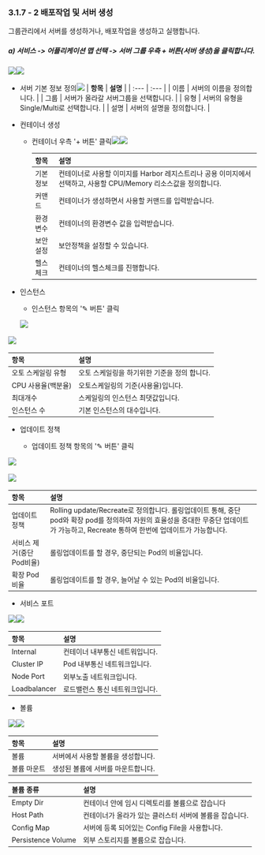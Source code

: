 ### 3.1.7 - 2 배포작업 및 서버 생성

그룹관리에서 서버를 생성하거나, 배포작업을 생성하고 실행합니다.

##### a\) 서비스 -&gt; 어플리케이션 맵 선택 -&gt; 서버 그룹 우측 + 버튼\(서버 생성\)을 클릭합니다.

![](/assets/서버생성.png)![](/assets/서버생성2.png)

* 서버 기본 정보 정의![](/assets/서버생성3.png)
  | **항목** | **설명** |
  | :--- | :--- |
  | 이름 | 서버의 이름을 정의합니다. |
  | 그룹 | 서버가 올라갈 서버그룹을 선택합니다. |
  | 유형 | 서버의 유형을 Single/Multi로 선택합니다. |
  | 설명 | 서버의 설명을 정의합니다. |
* 컨테이너 생성

  * 컨테이너 우측 '+ 버튼' 클릭![](/assets/서버생성4.png)![](/assets/서버생성5.png)

    | **항목** | **설명** |
    | :--- | :--- |
    | 기본 정보 | 컨테이너로 사용할 이미지를 Harbor 레지스트리나 공용 이미지에서 선택하고,  사용할 CPU/Memory 리소스값을 정의합니다. |
    | 커맨드 | 컨테이너가 생성하면서 사용할 커맨드를 입력받습니다. |
    | 환경 변수 | 컨테이너의 환경변수 값을 입력받습니다. |
    | 보안 설정 | 보안정책을 설정할 수 있습니다. |
    | 헬스 체크 | 컨테이너의 헬스체크를 진행합니다. |

* 인스턴스

  * 인스턴스 항목의 '✎ 버튼' 클릭

  ![](/assets/서버생성6.png)

![](/assets/서버생성7.png)

| **항목** | **설명** |
| :--- | :--- |
| 오토 스케일링 유형 | 오토 스케일링을 하기위한 기준을 정의 합니다. |
| CPU 사용율\(백분율\) | 오토스케일링의 기준\(사용율\)입니다. |
| 최대개수 | 스케일링의 인스턴스 최댓값입니다. |
| 인스턴스 수 | 기본 인스턴스의 대수입니다. |

* 업데이트 정책

  * 업데이트 정책 항목의 '✎ 버튼' 클릭

![](/assets/서버생성8.png)

![](/assets/서버생성9.png)

| **항목** | **설명** |
| :--- | :--- |
| 업데이트 정책 | Rolling update/Recreate로 정의합니다. 롤링업데이트 통해, 중단 pod와 확장 pod를 정의하여 자원의 효율성을 증대한 무중단 업데이트가 가능하고, Recreate 통하여 한번에 업데이트가 가능합니다. |
| 서비스 제거\(중단Pod비율\) | 롤링업데이트를 할 경우, 중단되는 Pod의 비율입니다. |
| 확장 Pod비율 | 롤링업데이트를 할 경우, 늘어날 수 있는 Pod의 비율입니다. |

* 서비스 포트

![](/assets/서버생성12.png)![](/assets/서버생성13.png)

| **항목** | **설명** |
| :--- | :--- |
| Internal | 컨테이너 내부통신 네트워입니다. |
| Cluster IP | Pod 내부통신 네트워크입니다. |
| Node Port | 외부노출 네트워크입니다. |
| Loadbalancer | 로드밸런스 통신 네트워크입니다. |

* 볼륨

![](/assets/서버생성10.png)![](/assets/서버생성11.png)  


| **항목** | 설명 |
| :--- | :--- |
| 볼륨 | 서버에서 사용할 볼륨을 생성합니다. |
| 볼륨 마운트 | 생성된 볼륨에 서버를 마운트합니다. |

| **볼륨 종류** | **설명** |
| :--- | :--- |
| Empty Dir | 컨테이너 안에 임시 디렉토리를 볼륨으로 잡습니다 |
| Host Path | 컨테이너가 올라가 있는 클러스터 서버에 볼륨을 잡습니다. |
| Config Map | 서버에 등록 되어있는 Config File을 사용합니다. |
| Persistence Volume | 외부 스토리지를 볼륨으로 잡습니다. |



